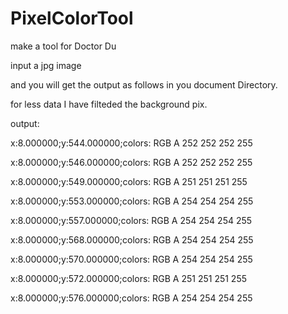# PixelColorTool
make a tool for Doctor Du

input a jpg image

and you will get the output as follows in you document Directory.

for less data I have filteded the background pix.

output:

x:8.000000;y:544.000000;colors: RGB A 252 252 252  255

x:8.000000;y:546.000000;colors: RGB A 252 252 252  255

x:8.000000;y:549.000000;colors: RGB A 251 251 251  255

x:8.000000;y:553.000000;colors: RGB A 254 254 254  255

x:8.000000;y:557.000000;colors: RGB A 254 254 254  255

x:8.000000;y:568.000000;colors: RGB A 254 254 254  255

x:8.000000;y:570.000000;colors: RGB A 254 254 254  255

x:8.000000;y:572.000000;colors: RGB A 251 251 251  255

x:8.000000;y:576.000000;colors: RGB A 254 254 254  255
